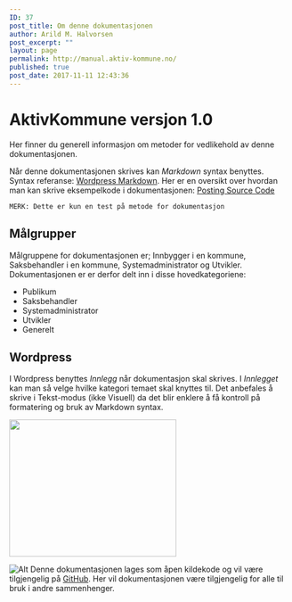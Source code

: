 ```yaml
---
ID: 37
post_title: Om denne dokumentasjonen
author: Arild M. Halvorsen
post_excerpt: ""
layout: page
permalink: http://manual.aktiv-kommune.no/
published: true
post_date: 2017-11-11 12:43:36
---
```

# AktivKommune versjon 1.0

Her finner du generell informasjon om metoder for vedlikehold av denne dokumentasjonen.

Når denne dokumentasjonen skrives kan <em>Markdown</em> syntax benyttes. Syntax referanse: [Wordpress Markdown](https://en.support.wordpress.com/markdown-quick-reference/). Her er en oversikt over hvordan man kan skrive eksempelkode i dokumentasjonen: [Posting Source Code](https://en.support.wordpress.com/code/posting-source-code/)

```
MERK: Dette er kun en test på metode for dokumentasjon
```

## Målgrupper
Målgruppene for dokumentasjonen er; Innbygger i en kommune, Saksbehandler i en kommune, Systemadministrator og Utvikler. Dokumentasjonen er er derfor delt inn i disse hovedkategoriene:

* Publikum
* Saksbehandler
* Systemadministrator
* Utvikler
* Generelt

## Wordpress
I Wordpress benyttes <em>Innlegg</em> når dokumentasjon skal skrives. I <em>Innlegget</em> kan man så velge hvilke kategori temaet skal knyttes til. Det anbefales å skrive i Tekst-modus (ikke Visuell) da det blir enklere å få kontroll på formatering og bruk av Markdown syntax.

<img class="alignnone size-medium wp-image-62" src="http://manual.aktiv-kommune.no/wp-content/uploads/2017/11/wp_kategorier-300x246.jpg" alt="" width="300" height="246" />

![Alt](http://manual.aktiv-kommune.no/wp-content/uploads/2017/11/github_logo-e1510420098925.png "github")
Denne dokumentasjonen lages som åpen kildekode og vil være tilgjengelig på <a href="https://github.com/eCultura/aktiv-kommune-docs">GitHub</a>. Her vil dokumentasjonen være tilgjengelig for alle til bruk i andre sammenhenger.